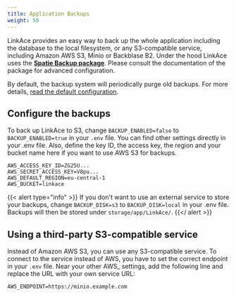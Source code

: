 ```yaml
---
title: Application Backups
weight: 50
---
```


LinkAce provides an easy way to back up the whole application including the database to the local filesystem, or any S3-compatible service, including Amazon AWS S3, Minio or Backblase B2. Under the hood LinkAce uses the [**Spatie Backup package**](https://spatie.be/docs/laravel-backup/v6/introduction). Please consult the documentation of the package for advanced configuration.

By default, the backup system will periodically purge old backups. For more details, [read the default configuration](https://spatie.be/docs/laravel-backup/v6/cleaning-up-old-backups/overview#determining-which-backups-should-be-deleted).


## Configure the backups

To back up LinkAce to S3, change `BACKUP_ENABLED=false` to `BACKUP_ENABLED=true` in your `.env` file. You can find other settings directly in your .env file.
Also, define the key ID, the access key, the region and your bucket name here if you want to use AWS S3 for backups.

```
AWS_ACCESS_KEY_ID=ZG25U...
AWS_SECRET_ACCESS_KEY=V8pu...
AWS_DEFAULT_REGION=eu-central-1
AWS_BUCKET=linkace
```

{{< alert type="info" >}}
If you don't want to use an external service to store your backups, change `BACKUP_DISK=s3` to `BACKUP_DISK=local` in your .env file. Backups will then be stored under `storage/app/LinkAce/`.
{{</ alert >}}


## Using a third-party S3-compatible service

Instead of Amazon AWS S3, you can use any S3-compatible service. To connect to the service instead of AWS, you have to set the correct endpoint in your `.env` file. Near your other AWS_ settings, add the following line and replace the URL with your own service URL:

```
AWS_ENDPOINT=https://minio.example.com
```
